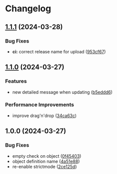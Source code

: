 # Changelog

## [1.1.1](https://github.com/lgdd/kanban-objects/compare/v1.1.0...v1.1.1) (2024-03-28)


### Bug Fixes

* **ci:** correct release name for upload ([953cf67](https://github.com/lgdd/kanban-objects/commit/953cf67222c2434944c47f90c2e82f70206ed50d))

## [1.1.0](https://github.com/lgdd/kanban-objects/compare/v1.0.0...v1.1.0) (2024-03-27)


### Features

* new detailed message when updating ([b5eddd6](https://github.com/lgdd/kanban-objects/commit/b5eddd62e0f6fc3abed85f136fe46d7f9f9c8aad))


### Performance Improvements

* improve drag'n'drop ([34ca63c](https://github.com/lgdd/kanban-objects/commit/34ca63ccc310c67e01ef9bd8a32a25ea871ce4b5))

## 1.0.0 (2024-03-27)


### Bug Fixes

* empty check on object ([0f45403](https://github.com/lgdd/kanban-objects/commit/0f454031fe61b236c1de4c6ea1c848ba9956539f))
* object definition name ([4a51e88](https://github.com/lgdd/kanban-objects/commit/4a51e8831c4f89ce96deb4e122a8bc86b308be63))
* re-enable strictmode ([2ce125d](https://github.com/lgdd/kanban-objects/commit/2ce125d92c842e42603b8235d0301f24edc12e73))
